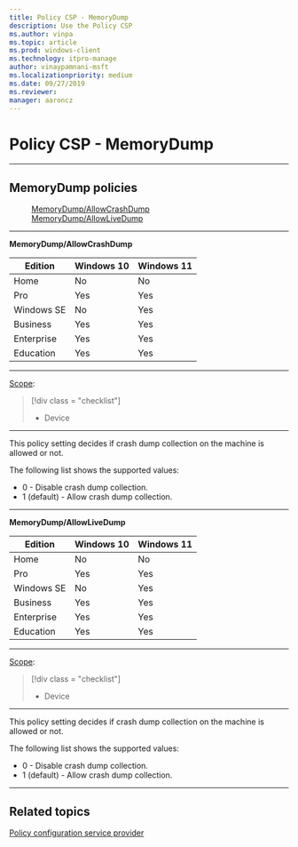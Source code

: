 ```yaml
---
title: Policy CSP - MemoryDump
description: Use the Policy CSP
ms.author: vinpa
ms.topic: article
ms.prod: windows-client
ms.technology: itpro-manage
author: vinaypamnani-msft
ms.localizationpriority: medium
ms.date: 09/27/2019
ms.reviewer: 
manager: aaroncz
---
```


# Policy CSP - MemoryDump

<hr/>

<!--Policies-->
## MemoryDump policies

<dl>
  <dd>
    <a href="#memorydump-allowcrashdump">MemoryDump/AllowCrashDump</a>
  </dd>
  <dd>
    <a href="#memorydump-allowlivedump">MemoryDump/AllowLiveDump</a>
  </dd>
</dl>

<hr/>

<!--Policy-->
<a href="" id="memorydump-allowcrashdump"></a>**MemoryDump/AllowCrashDump**

<!--SupportedSKUs-->

|Edition|Windows 10|Windows 11|
|--- |--- |--- |
|Home|No|No|
|Pro|Yes|Yes|
|Windows SE|No|Yes|
|Business|Yes|Yes|
|Enterprise|Yes|Yes|
|Education|Yes|Yes|

<!--/SupportedSKUs-->
<hr/>

<!--Scope-->
[Scope](./policy-configuration-service-provider.md#policy-scope):

> [!div class = "checklist"]
> * Device

<hr/>

<!--/Scope-->
<!--Description-->
This policy setting decides if crash dump collection on the machine is allowed or not.

<!--/Description-->
<!--SupportedValues-->
The following list shows the supported values:

- 0 - Disable crash dump collection.
- 1 (default) - Allow crash dump collection.

<!--/SupportedValues-->
<!--/Policy-->

<hr/>

<!--Policy-->
<a href="" id="memorydump-allowlivedump"></a>**MemoryDump/AllowLiveDump**

<!--SupportedSKUs-->

|Edition|Windows 10|Windows 11|
|--- |--- |--- |
|Home|No|No|
|Pro|Yes|Yes|
|Windows SE|No|Yes|
|Business|Yes|Yes|
|Enterprise|Yes|Yes|
|Education|Yes|Yes|

<!--/SupportedSKUs-->
<hr/>

<!--Scope-->
[Scope](./policy-configuration-service-provider.md#policy-scope):

> [!div class = "checklist"]
> * Device

<hr/>

<!--/Scope-->
<!--Description-->
This policy setting decides if crash dump collection on the machine is allowed or not.

<!--/Description-->

<!--SupportedValues-->
The following list shows the supported values:

- 0 - Disable crash dump collection.
- 1 (default) - Allow crash dump collection.

<!--/SupportedValues-->
<!--/Policy-->
<hr/>

<!--/Policies-->

## Related topics

[Policy configuration service provider](policy-configuration-service-provider.md)